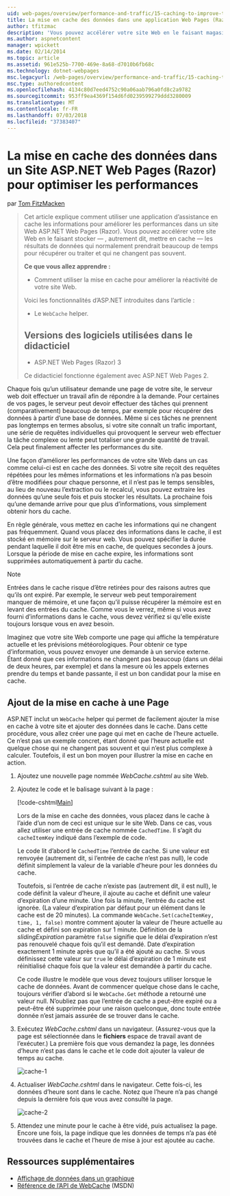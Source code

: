 ```yaml
---
uid: web-pages/overview/performance-and-traffic/15-caching-to-improve-the-performance-of-your-website
title: La mise en cache des données dans une application Web Pages (Razor) Site pour optimiser les performances | Microsoft Docs
author: tfitzmac
description: 'Vous pouvez accélérer votre site Web en le faisant magasin : autrement dit, cache - les résultats de données qui normalement prendrait beaucoup de temps pour récupérer ou traiter un...'
ms.author: aspnetcontent
manager: wpickett
ms.date: 02/14/2014
ms.topic: article
ms.assetid: 961e525b-7700-469e-8a68-d7010b6fb68c
ms.technology: dotnet-webpages
msc.legacyurl: /web-pages/overview/performance-and-traffic/15-caching-to-improve-the-performance-of-your-website
msc.type: authoredcontent
ms.openlocfilehash: 4134c80d7eed4752c90a06aab796a0fd8c2a9782
ms.sourcegitcommit: 953ff9ea4369f154d6fd0239599279ddd3280009
ms.translationtype: MT
ms.contentlocale: fr-FR
ms.lasthandoff: 07/03/2018
ms.locfileid: "37383407"
---
```

<a name="caching-data-in-an-aspnet-web-pages-razor-site-for-better-performance"></a>La mise en cache des données dans un Site ASP.NET Web Pages (Razor) pour optimiser les performances
====================
par [Tom FitzMacken](https://github.com/tfitzmac)

> Cet article explique comment utiliser une application d’assistance en cache les informations pour améliorer les performances dans un site Web ASP.NET Web Pages (Razor). Vous pouvez accélérer votre site Web en le faisant stocker &#8212; , autrement dit, mettre en cache &#8212; les résultats de données qui normalement prendrait beaucoup de temps pour récupérer ou traiter et qui ne changent pas souvent.
> 
> **Ce que vous allez apprendre :** 
> 
> - Comment utiliser la mise en cache pour améliorer la réactivité de votre site Web.
> 
> Voici les fonctionnalités d’ASP.NET introduites dans l’article :
> 
> - Le `WebCache` helper.
>   
> 
> ## <a name="software-versions-used-in-the-tutorial"></a>Versions des logiciels utilisées dans le didacticiel
> 
> 
> - ASP.NET Web Pages (Razor) 3
>   
> 
> Ce didacticiel fonctionne également avec ASP.NET Web Pages 2.


Chaque fois qu’un utilisateur demande une page de votre site, le serveur web doit effectuer un travail afin de répondre à la demande. Pour certaines de vos pages, le serveur peut devoir effectuer des tâches qui prennent (comparativement) beaucoup de temps, par exemple pour récupérer des données à partir d’une base de données. Même si ces tâches ne prennent pas longtemps en termes absolus, si votre site connaît un trafic important, une série de requêtes individuelles qui provoquent le serveur web effectuer la tâche complexe ou lente peut totaliser une grande quantité de travail. Cela peut finalement affecter les performances du site.

Une façon d’améliorer les performances de votre site Web dans un cas comme celui-ci est en cache des données. Si votre site reçoit des requêtes répétées pour les mêmes informations et les informations n’a pas besoin d’être modifiées pour chaque personne, et il n’est pas le temps sensibles, au lieu de nouveau l’extraction ou le recalcul, vous pouvez extraire les données qu’une seule fois et puis stocker les résultats. La prochaine fois qu’une demande arrive pour que plus d’informations, vous simplement obtenir hors du cache.

En règle générale, vous mettez en cache les informations qui ne changent pas fréquemment. Quand vous placez des informations dans le cache, il est stocké en mémoire sur le serveur web. Vous pouvez spécifier la durée pendant laquelle il doit être mis en cache, de quelques secondes à jours. Lorsque la période de mise en cache expire, les informations sont supprimées automatiquement à partir du cache.

> [!NOTE]
> Entrées dans le cache risque d’être retirées pour des raisons autres que qu’ils ont expiré. Par exemple, le serveur web peut temporairement manquer de mémoire, et une façon qu’il puisse récupérer la mémoire est en levant des entrées du cache. Comme vous le verrez, même si vous avez fourni d’informations dans le cache, vous devez vérifiez si qu'elle existe toujours lorsque vous en avez besoin.


Imaginez que votre site Web comporte une page qui affiche la température actuelle et les prévisions météorologiques. Pour obtenir ce type d’information, vous pouvez envoyer une demande à un service externe. Étant donné que ces informations ne changent pas beaucoup (dans un délai de deux heures, par exemple) et dans la mesure où les appels externes prendre du temps et bande passante, il est un bon candidat pour la mise en cache.

## <a name="adding-caching-to-a-page"></a>Ajout de la mise en cache à une Page

ASP.NET inclut un `WebCache` helper qui permet de facilement ajouter la mise en cache à votre site et ajouter des données dans le cache. Dans cette procédure, vous allez créer une page qui met en cache de l’heure actuelle. Ce n’est pas un exemple concret, étant donné que l’heure actuelle est quelque chose qui ne changent pas souvent et qui n’est plus complexe à calculer. Toutefois, il est un bon moyen pour illustrer la mise en cache en action.

1. Ajoutez une nouvelle page nommée *WebCache.cshtml* au site Web.
2. Ajoutez le code et le balisage suivant à la page :

    [!code-cshtml[Main](15-caching-to-improve-the-performance-of-your-website/samples/sample1.cshtml)]

    Lors de la mise en cache des données, vous placez dans le cache à l’aide d’un nom de ceci est unique sur le site Web. Dans ce cas, vous allez utiliser une entrée de cache nommée `CachedTime`. Il s’agit du `cacheItemKey` indiqué dans l’exemple de code.

    Le code lit d’abord le `CachedTime` l’entrée de cache. Si une valeur est renvoyée (autrement dit, si l’entrée de cache n’est pas null), le code définit simplement la valeur de la variable d’heure pour les données du cache.

    Toutefois, si l’entrée de cache n’existe pas (autrement dit, il est null), le code définit la valeur d’heure, il ajoute au cache et définit une valeur d’expiration d’une minute. Une fois la minute, l’entrée du cache est ignorée. (La valeur d’expiration par défaut pour un élément dans le cache est de 20 minutes). La commande `WebCache.Set(cacheItemKey, time, 1, false)` montre comment ajouter la valeur de l’heure actuelle au cache et défini son expiration sur 1 minute. Définition de la *slidingExpiration* paramètre `false` signifie que le délai d’expiration n’est pas renouvelé chaque fois qu’il est demandé. Date d’expiration exactement 1 minute après que qu’il a été ajouté au cache. Si vous définissez cette valeur sur `true` le délai d’expiration de 1 minute est réinitialisé chaque fois que la valeur est demandée à partir du cache.

    Ce code illustre le modèle que vous devez toujours utiliser lorsque le cache de données. Avant de commencer quelque chose dans le cache, toujours vérifier d’abord si le `WebCache.Get` méthode a retourné une valeur null. N’oubliez pas que l’entrée de cache a peut-être expiré ou a peut-être été supprimée pour une raison quelconque, donc toute entrée donnée n’est jamais assurée de se trouver dans le cache.
3. Exécutez *WebCache.cshtml* dans un navigateur. (Assurez-vous que la page est sélectionnée dans le **fichiers** espace de travail avant de l’exécuter.) La première fois que vous demandez la page, les données d’heure n’est pas dans le cache et le code doit ajouter la valeur de temps au cache.

    ![cache-1](15-caching-to-improve-the-performance-of-your-website/_static/image1.jpg)
4. Actualiser *WebCache.cshtml* dans le navigateur. Cette fois-ci, les données d’heure sont dans le cache. Notez que l’heure n’a pas changé depuis la dernière fois que vous avez consulté la page.

    ![cache-2](15-caching-to-improve-the-performance-of-your-website/_static/image2.jpg)
5. Attendez une minute pour le cache à être vidé, puis actualisez la page. Encore une fois, la page indique que les données de temps n’a pas été trouvées dans le cache et l’heure de mise à jour est ajoutée au cache.

<a id="Additional_Resources"></a>
## <a name="additional-resources"></a>Ressources supplémentaires


- [Affichage de données dans un graphique](https://go.microsoft.com/fwlink/?LinkId=202895)
- [Référence de l’API de WebCache](https://msdn.microsoft.com/library/system.web.helpers.webcache(v=vs.99).aspx) (MSDN)
